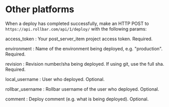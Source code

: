 # Other platforms

When a deploy has completed successfully, make an HTTP POST to
`https://api.rollbar.com/api/1/deploy/` with the following params:

access\_token
:   Your post\_server\_item project access token. Required.

environment
:   Name of the environment being deployed, e.g. "production". Required.

revision
:   Revision number/sha being deployed. If using git, use the full sha.
    Required.

local\_username
:   User who deployed. Optional.

rollbar\_username
:   Rollbar username of the user who deployed. Optional.

comment
:   Deploy comment (e.g. what is being deployed). Optional.

